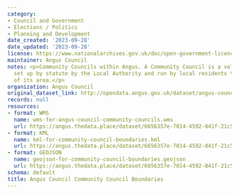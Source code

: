 ```yaml
---
category:
- Council and Government
- Elections / Politics
- Planning and Development
date_created: '2023-09-28'
date_updated: '2023-09-28'
license: https://www.nationalarchives.gov.uk/doc/open-government-licence/version/3/
maintainer: Angus Council
notes: <p>Community Councils within Angus. A Community Council is a voluntary organisation
  set up by statute by the Local Authority and run by local residents to act on behalf
  of its area.</p>
organization: Angus Council
original_dataset_link: http://opendata.angus.gov.uk/dataset/angus-council-community-council-boundaries
records: null
resources:
- format: WMS
  name: wms-for-angus-council-community-councils.wms
  url: https://angus.thedata.place/dataset/6656357e-7014-4592-841f-21c586922385/resource/45bae8cc-54f5-4616-ade3-801b48a0631e/download/wms-for-angus-council-community-councils.wms
- format: KML
  name: kml-for-community-council-boundaries.kml
  url: https://angus.thedata.place/dataset/6656357e-7014-4592-841f-21c586922385/resource/af231495-9188-4a2b-8be4-384a3a41e100/download/kml-for-community-council-boundaries.kml
- format: GEOJSON
  name: geojson-for-community-council-boundaries.geojson
  url: https://angus.thedata.place/dataset/6656357e-7014-4592-841f-21c586922385/resource/6e9ebf4d-9f53-4540-b9d1-626e9c931882/download/geojson-for-community-council-boundaries.geojson
schema: default
title: Angus Council Community Council Boundaries
---
```

